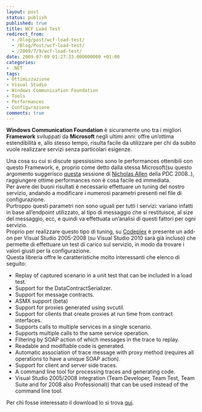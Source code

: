 ```yaml
---
layout: post
status: publish
published: true
title: WCF Load Test
redirect_from: 
  - /blog/post/wcf-load-test/
  - /Blog/Post/wcf-load-test/
  - /2009/7/9/wcf-load-test/
date: 2009-07-09 01:27:33.000000000 +01:00
categories:
- .NET
tags:
- Ottimizzazione
- Visual Studio
- Windows Communication Foundation
- Tools
- Performances
- Configurazione
comments: true
---
```

<p><strong>Windows Communication Foundation</strong> &egrave; sicuramente uno tra i migliori <strong>Framework</strong> sviluppati da <strong>Microsoft</strong> negli ultimi anni: offre un&rsquo;ottima estendibilit&agrave; e, allo stesso tempo, risulta facile da utilizzare per chi da subito vuole realizzare servizi senza particolari esigenze.     </p>
<p>Una cosa su cui si discute spessissimo sono le performances ottenibili con questo Framework, e, proprio come detto dalla stessa Microsoft(su questo argomento suggerisco <a target="_blank" rel="nofollow" href="http://channel9.msdn.com/pdc2008/TL38/">questa</a> sessione di <a target="_blank" rel="nofollow" href="http://blogs.msdn.com/drnick/" title="Nicholas Allen">Nicholas Allen</a> della PDC 2008..), raggiungere ottime performances non &egrave; cosa facile ed immediata.     <br />
Per avere dei buoni risultati &egrave; necessario effettuare un tuning del nostro servizio, andando a modificare i numerosi parametri presenti nel file di configurazione.     <br />
Purtroppo questi parametri non sono uguali per tutti i servizi: variano infatti in base all&rsquo;endpoint utilizzato, al tipo di messaggio che si restituisce, al size del messaggio, ecc, e quindi va effettuata un&rsquo;analisi di questi fattori per ogni servizio.     <br />
Proprio per realizzare questo tipo di tuning, su <a target="_blank" rel="nofollow" href="http://www.codeplex.com/" title="Codeplex">Codeplex</a> &egrave; presente un add-on per Visual Studio 2005-2008 (su Visual Studio 2010 sar&agrave; gi&agrave; incluso) che permette di effettuare un test di carico sul servizio, in modo da trovare i valori giusti per la configurazione.     <br />
Questa libreria offre le caratteristiche molto interessanti che elenco di seguito:</p>
<ul>
    <li>Replay of captured scenario in a unit test that can be included in a load test.</li>
    <li>Support for the DataContractSerializer.</li>
    <li>Support for message contracts.</li>
    <li>ASMX support (beta)</li>
    <li>Support for proxies generated using svcutil.</li>
    <li>Support for clients that create proxies at run time from contract interfaces.</li>
    <li>Supports calls to multiple services in a single scenario.</li>
    <li>Supports multiple calls to the same service operation.</li>
    <li>Filtering by SOAP action of which messages in the trace to replay.</li>
    <li>Readable and modifiable code is generated.</li>
    <li>Automatic association of trace message with proxy method (requires all operations to have a unique SOAP action).</li>
    <li>Support for client and server side traces.</li>
    <li>A command line tool for processing traces and generating code.</li>
    <li>Visual Studio 2005/2008 integration (Team Developer, Team Test, Team Suite and for 2008 also Professional)) that can be used instead of the command line tool.</li>
</ul>
<p>Per chi fosse interessato il download lo si trova <a target="_blank" rel="nofollow" href="http://wcfloadtest.codeplex.com/">qui</a>.</p>
